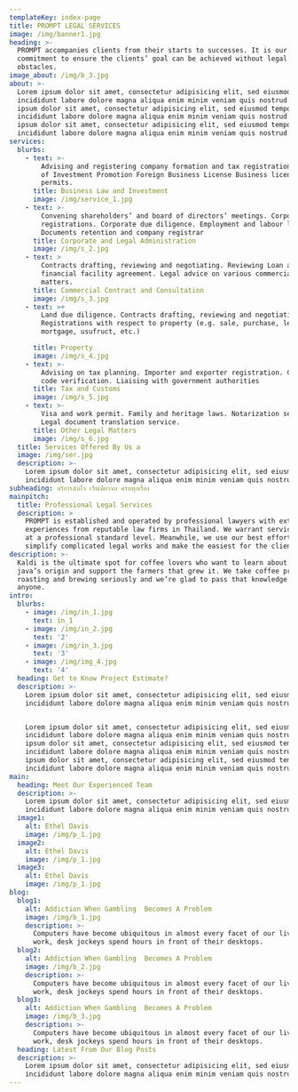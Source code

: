 ```yaml
---
templateKey: index-page
title: PROMPT LEGAL SERVICES
image: /img/banner1.jpg
heading: >-
  PROMPT accompanies clients from their starts to successes. It is our
  commitment to ensure the clients’ goal can be achieved without legal
  obstacles.
image_about: /img/b_3.jpg
about: >-
  Lorem ipsum dolor sit amet, consectetur adipisicing elit, sed eiusmod tempor
  incididunt labore dolore magna aliqua enim minim veniam quis nostrud. Lorem
  ipsum dolor sit amet, consectetur adipisicing elit, sed eiusmod tempor
  incididunt labore dolore magna aliqua enim minim veniam quis nostrud. Lorem
  ipsum dolor sit amet, consectetur adipisicing elit, sed eiusmod tempor
  incididunt labore dolore magna aliqua enim minim veniam quis nostrud.
services:
  blurbs:
    - text: >-
        Advising and registering company formation and tax registrations. Board
        of Investment Promotion Foreign Business License Business licenses and
        permits.
      title: Business Law and Investment
      image: /img/service_1.jpg
    - text: >-
        Convening shareholders’ and board of directors’ meetings. Corporate
        registrations. Corporate due diligence. Employment and labour law.
        Documents retention and company registrar
      title: Corporate and Legal Administration
      image: /img/s_2.jpg
    - text: >
        Contracts drafting, reviewing and negotiating. Reviewing Loan and other
        financial facility agreement. Legal advice on various commercial
        matters.
      title: Commercial Contract and Consultation
      image: /img/s_3.jpg
    - text: >+
        Land due diligence. Contracts drafting, reviewing and negotiating.
        Registrations with respect to property (e.g. sale, purchase, lease,
        mortgage, usufruct, etc.)

      title: Property
      image: /img/s_4.jpg
    - text: >-
        Advising on tax planning. Importer and exporter registration. Customs HS
        code verification. Liaising with government authorities
      title: Tax and Customs
      image: /img/s_5.jpg
    - text: >-
        Visa and work permit. Family and heritage laws. Notarization services.
        Legal document translation service.
      title: Other Legal Matters
      image: /img/s_6.jpg
  title: Services Offered By Us a
  image: /img/ser.jpg
  description: >-
    Lorem ipsum dolor sit amet, consectetur adipisicing elit, sed eiusmod tempor
    incididunt labore dolore magna aliqua enim minim veniam quis nostrud.
subheading: บริการฉับไว เว็บเดียวจบ ครบทุกเรื่อง
mainpitch:
  title: Professional Legal Services
  description: >
    PROMPT is established and operated by professional lawyers with extensive
    experiences from reputable law firms in Thailand. We warrant service quality
    at a professional standard level. Meanwhile, we use our best effort to
    simplify complicated legal works and make the easiest for the clients.
description: >-
  Kaldi is the ultimate spot for coffee lovers who want to learn about their
  java’s origin and support the farmers that grew it. We take coffee production,
  roasting and brewing seriously and we’re glad to pass that knowledge to
  anyone.
intro:
  blurbs:
    - image: /img/in_1.jpg
      text: in_1
    - image: /img/in_2.jpg
      text: '2'
    - image: /img/in_3.jpg
      text: '3'
    - image: /img/img_4.jpg
      text: '4'
  heading: Get to Know Project Estimate?
  description: >-
    Lorem ipsum dolor sit amet, consectetur adipisicing elit, sed eiusmod tempor
    incididunt labore dolore magna aliqua enim minim veniam quis nostrud.


    Lorem ipsum dolor sit amet, consectetur adipisicing elit, sed eiusmod tempor
    incididunt labore dolore magna aliqua enim minim veniam quis nostrud. Lorem
    ipsum dolor sit amet, consectetur adipisicing elit, sed eiusmod tempor
    incididunt labore dolore magna aliqua enim minim veniam quis nostrud. Lorem
    ipsum dolor sit amet, consectetur adipisicing elit, sed eiusmod tempor
    incididunt labore dolore magna aliqua enim minim veniam quis nostrud.
main:
  heading: Meet Our Experienced Team
  description: >-
    Lorem ipsum dolor sit amet, consectetur adipisicing elit, sed eiusmod tempor
    incididunt labore dolore magna aliqua enim minim veniam quis nostrud.
  image1:
    alt: Ethel Davis
    image: /img/p_1.jpg
  image2:
    alt: Ethel Davis
    image: /img/p_1.jpg
  image3:
    alt: Ethel Davis
    image: /img/p_1.jpg
blog:
  blog1:
    alt: Addiction When Gambling  Becomes A Problem
    image: /img/b_1.jpg
    description: >-
      Computers have become ubiquitous in almost every facet of our lives. At
      work, desk jockeys spend hours in front of their desktops.
  blog2:
    alt: Addiction When Gambling  Becomes A Problem
    image: /img/b_2.jpg
    description: >-
      Computers have become ubiquitous in almost every facet of our lives. At
      work, desk jockeys spend hours in front of their desktops.
  blog3:
    alt: Addiction When Gambling  Becomes A Problem
    image: /img/b_3.jpg
    description: >-
      Computers have become ubiquitous in almost every facet of our lives. At
      work, desk jockeys spend hours in front of their desktops.
  heading: Latest From Our Blog Posts
  description: >-
    Lorem ipsum dolor sit amet, consectetur adipisicing elit, sed eiusmod tempor
    incididunt labore dolore magna aliqua enim minim veniam quis nostrud.
---
```


